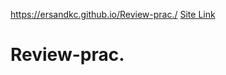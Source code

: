https://ersandkc.github.io/Review-prac./
<a href="https://prac-revieww.netlify.app/">Site Link</a>
# Review-prac.
